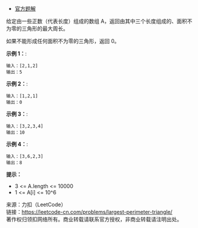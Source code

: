 * [官方题解](https://leetcode-cn.com/problems/largest-perimeter-triangle/solution/san-jiao-xing-de-zui-da-zhou-chang-by-leetcode-sol/)

给定由一些正数（代表长度）组成的数组 A，返回由其中三个长度组成的、面积不为零的三角形的最大周长。

如果不能形成任何面积不为零的三角形，返回 0。

**示例 1：**:<br>
```
输入：[2,1,2]
输出：5
```

**示例 2：**:<br>

```
输入：[1,2,1]
输出：0
```

**示例 3：**:<br>

```
输入：[3,2,3,4]
输出：10
```

**示例 4：**:<br>

```
输入：[3,6,2,3]
输出：8
```

**提示：** <br>
* 3 <= A.length <= 10000
* 1 <= A[i] <= 10^6

来源：力扣（LeetCode）<br>
链接：https://leetcode-cn.com/problems/largest-perimeter-triangle/<br>
著作权归领扣网络所有。商业转载请联系官方授权，非商业转载请注明出处。<br>